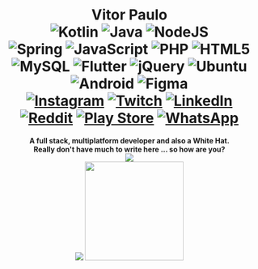 <h1 align="center">Vitor Paulo
  <br>
  <img alt="Kotlin" src="https://img.shields.io/badge/kotlin-%230095D5.svg?&style=for-the-badge&logo=kotlin&logoColor=white"/>
  <img alt="Java" src="https://img.shields.io/badge/java-%23ED8B00.svg?&style=for-the-badge&logo=java&logoColor=white"/>
  <img alt="NodeJS" src="https://img.shields.io/badge/node.js%20-%2343853D.svg?&style=for-the-badge&logo=node.js&logoColor=white"/>
  <br>
  <img alt="Spring" src="https://img.shields.io/badge/spring%20-%236DB33F.svg?&style=for-the-badge&logo=spring&logoColor=white"/>
  <img alt="JavaScript" src="https://img.shields.io/badge/javascript%20-%23323330.svg?&style=for-the-badge&logo=javascript&logoColor=%23F7DF1E"/>
  <img alt="PHP" src="https://img.shields.io/badge/php-%23777BB4.svg?&style=for-the-badge&logo=php&logoColor=white"/>
  <img alt="HTML5" src="https://img.shields.io/badge/html5%20-%23E34F26.svg?&style=for-the-badge&logo=html5&logoColor=white"/>
  <br>
  <img alt="MySQL" src="https://img.shields.io/badge/mysql-%2300f.svg?&style=for-the-badge&logo=mysql&logoColor=white"/>
  <img alt="Flutter" src="https://img.shields.io/badge/Flutter%20-%2302569B.svg?&style=for-the-badge&logo=Flutter&logoColor=white" />
  <img alt="jQuery" src="https://img.shields.io/badge/jquery%20-%230769AD.svg?&style=for-the-badge&logo=jquery&logoColor=white"/>
  <img alt="Ubuntu" src="https://img.shields.io/badge/Ubuntu-E95420?style=for-the-badge&logo=ubuntu&logoColor=white" />
  <img alt="Android" src="https://img.shields.io/badge/Android-3DDC84?style=for-the-badge&logo=android&logoColor=white" />
  <img alt="Figma" src="https://img.shields.io/badge/figma%20-%23F24E1E.svg?&style=for-the-badge&logo=figma&logoColor=white"/>
  <br>
  <a href="https://www.instagram.com/vit.orpaulo/" target="_blank"><img alt="Instagram" src="https://img.shields.io/badge/vit.orpaulo-%23E4405F.svg?&style=for-the-badge&logo=Instagram&logoColor=white"/></a>
  <a href="https://www.twitch.tv/vitorblog_" target="_blank"><img alt="Twitch" src="https://img.shields.io/badge/vitorblog_-%239146FF.svg?&style=for-the-badge&logo=Twitch&logoColor=white"/></a>
  <a href="https://www.linkedin.com/in/vitor-paulo-910186164/" target="_blank"><img alt="LinkedIn" src="https://img.shields.io/badge/Vitor Paulo-%230077B5.svg?&style=for-the-badge&logo=linkedin&logoColor=white"/></a>
  <a href="https://www.reddit.com/user/vitorblog" target="_blank"><img alt="Reddit" src="https://img.shields.io/badge/vitorblog-FF4500?style=for-the-badge&logo=reddit&logoColor=white" /></a>
  <a href="https://play.google.com/store/apps/dev?id=5689578225764006091" target="_blank"><img alt="Play Store" src="https://img.shields.io/badge/Vitor Paulo-414141?style=for-the-badge&logo=google-play&logoColor=white" /></a>
  <a href="https://wa.me/5547996910435" target="_blank"><img alt="WhatsApp" src="https://img.shields.io/badge/47 996910435-25D366?style=for-the-badge&logo=whatsapp&logoColor=white"/></a>
</h1>
<p align="center">
  <strong>A full stack, multiplatform developer and also a White Hat.<br>Really don't have much to write here ... so how are you?</strong>
  <br>
  <img src="https://via.placeholder.com/200x33/none/00000?text=You%20are%20using%20light%20theme.">
  <br>
  <img src="https://github-readme-stats.vercel.app/api?username=vitorblog&show_icons=true&theme=radical">
  <img src="https://github-readme-stats.vercel.app/api/top-langs/?username=vitorblog&show_icons=true&theme=radical" height="195px">
</p>
